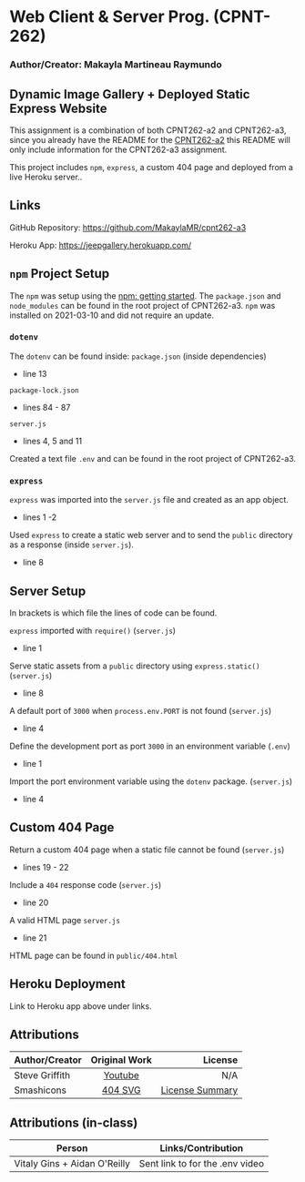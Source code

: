 # Web Client & Server Prog. (CPNT-262)

### Author/Creator: Makayla Martineau Raymundo

## Dynamic Image Gallery + Deployed Static Express Website
This assignment is a combination of both CPNT262-a2 and CPNT262-a3, since you already have the README for the [CPNT262-a2](https://github.com/MakaylaMR/cpnt262-a2) this README will only include information for the CPNT262-a3 assignment.

This project includes `npm`, `express`, a custom 404 page and deployed from a live Heroku server..

## Links

GitHub Repository: https://github.com/MakaylaMR/cpnt262-a3

Heroku App: https://jeepgallery.herokuapp.com/

## `npm` Project Setup

The `npm` was setup using the [npm: getting started](https://gist.github.com/acidtone/d57f41d7c18d0d198263c7bc3ab230e3). The `package.json` and `node_modules` can be found in the root project of CPNT262-a3. `npm` was installed on 2021-03-10 and did not require an update.

### `dotenv`
The `dotenv` can be found inside:
`package.json` (inside dependencies)
- line 13

`package-lock.json`
- lines 84 - 87

`server.js`
- lines 4, 5 and 11

Created a text file `.env` and can be found in the root project of CPNT262-a3.

### `express`
`express` was imported into the `server.js` file and created as an app object.
- lines 1 -2

Used `express` to create a static web server and to send the `public` directory as a response (inside `server.js`).
- line 8 

## Server Setup
In brackets is which file the lines of code can be found.

`express` imported with `require()` (`server.js`)
- line 1

Serve static assets from a `public` directory using `express.static()`(`server.js`)
- line 8

A default port of `3000` when `process.env.PORT` is not found (`server.js`)
- line 4

Define the development port as port `3000` in an environment variable (`.env`)
- line 1

Import the port environment variable using the `dotenv` package. (`server.js`)
- line 4

## Custom 404 Page
Return a custom 404 page when a static file cannot be found (`server.js`)
- lines 19 - 22

Include a `404` response code (`server.js`)
- line 20

A valid HTML page
`server.js`
- line 21

HTML page can be found in `public/404.html`

## Heroku Deployment
Link to Heroku app above under links.

## Attributions

| Author/Creator |                                              Original Work                                               |                                                                 License |
| -------------- | :------------------------------------------------------------------------------------------------------: | ----------------------------------------------------------------------: |
| Steve Griffith         |                    [Youtube](https://www.youtube.com/watch?v=5WFyhsnU4Ik)                    |             N/A |
| Smashicons   | [404 SVG](https://www.flaticon.com/free-icon/sad_396818?term=sad%20face&page=1&position=90&page=1&position=90&related_id=396818&origin=tag) | [License Summary](https://www.flaticon.com/free-icon/sad_396818?term=sad%20face&page=1&position=90&page=1&position=90&related_id=396818&origin=tag) |

## Attributions (in-class)

| Person      |                                  Links/Contribution                                   |
| ----------- | :----------------------------------------------------------------------: |
| Vitaly Gins + Aidan O'Reilly | Sent link to for the .env video|